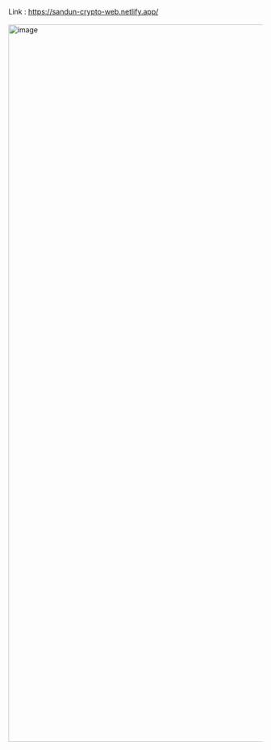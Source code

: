 Link : https://sandun-crypto-web.netlify.app/
<br/>
<br/>
<img width="1420" alt="image" src="https://github.com/Sandunjayasekar/Crypto-website/assets/73893725/3c6877c9-402f-442b-9cf6-f41af64f2ef9">
